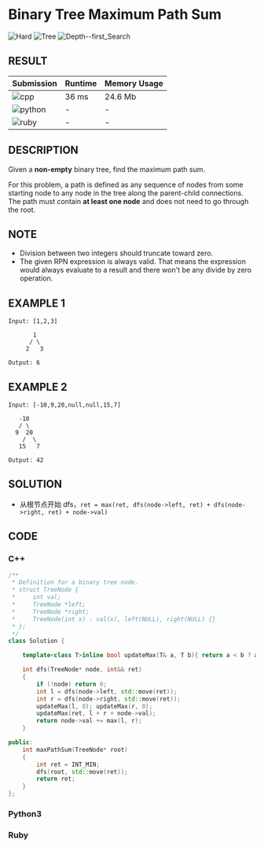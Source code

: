 # Binary Tree Maximum Path Sum

 ![Hard](https://img.shields.io/badge/-Hard-e05d44.svg) ![Tree](https://img.shields.io/badge/树-Tree-007ec6.svg) ![Depth--first_Search](https://img.shields.io/badge/深度优先搜索-Depth--first_Search-007ec6.svg)

## RESULT

| Submission                                                        | Runtime | Memory Usage |
| ----------------------------------------------------------------- | ------- | ------------ |
| ![cpp](https://img.shields.io/badge/leetcode124-cpp-f34b7d.svg)   | 36 ms   | 24.6 Mb      |
| ![python](https://img.shields.io/badge/leetcode124-py-3572A5.svg) | -       | -            |
| ![ruby](https://img.shields.io/badge/leetcode124-rb-701516.svg)   | -       | -            |

## DESCRIPTION

Given a **non-empty** binary tree, find the maximum path sum.

For this problem, a path is defined as any sequence of nodes from some starting node to any node in the tree along the parent-child connections. The path must contain **at least one node** and does not need to go through the root.

## NOTE

* Division between two integers should truncate toward zero.
* The given RPN expression is always valid. That means the expression would always evaluate to a result and there won't be any divide by zero operation.

## EXAMPLE 1

```plain
Input: [1,2,3]

       1
      / \
     2   3

Output: 6
```

## EXAMPLE 2

```plain
Input: [-10,9,20,null,null,15,7]

   -10
   / \
  9  20
    /  \
   15   7

Output: 42
```

## SOLUTION

* 从根节点开始 dfs，`ret = max(ret, dfs(node->left, ret) + dfs(node->right, ret) + node->val)`

## CODE

### C++

```cpp
/**
 * Definition for a binary tree node.
 * struct TreeNode {
 *     int val;
 *     TreeNode *left;
 *     TreeNode *right;
 *     TreeNode(int x) : val(x), left(NULL), right(NULL) {}
 * };
 */
class Solution {

    template<class T>inline bool updateMax(T& a, T b){ return a < b ? a = b, 1: 0; }

    int dfs(TreeNode* node, int&& ret)
    {
        if (!node) return 0;
        int l = dfs(node->left, std::move(ret));
        int r = dfs(node->right, std::move(ret));
        updateMax(l, 0); updateMax(r, 0);
        updateMax(ret, l + r + node->val);
        return node->val += max(l, r);
    }

public:
    int maxPathSum(TreeNode* root)
    {
        int ret = INT_MIN;
        dfs(root, std::move(ret));
        return ret;
    }
};
```

### Python3

### Ruby
